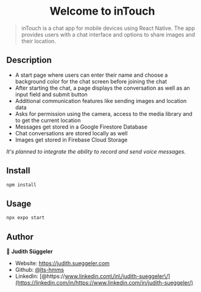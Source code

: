 <h1 align="center">Welcome to inTouch</h1>

> inTouch is a chat app for mobile devices using React Native. The app provides users with a chat interface and options to share images and their location.

## Description

- A start page where users can enter their name and choose a background color for the chat screen before joining the chat
- After starting the chat, a page displays the conversation as well as an input field and submit button
- Additional communication features like sending images and location data
- Asks for permission using the camera, access to the media library and to get the current location
- Messages get stored in a Google Firestore Database
- Chat conversations are stored locally as well
- Images get stored in Firebase Cloud Storage

_It's planned to integrate the ability to record and send voice messages._

## Install

```sh
npm install
```

## Usage

```sh
npx expo start
```

## Author

👤 **Judith Süggeler**

- Website: https://judith.sueggeler.com
- Github: [@lts-hmms](https://github.com/lts-hmms)
- LinkedIn: [@https:\/\/www.linkedin.com\/in\/judith-sueggeler\/](https://linkedin.com/in/https://www.linkedin.com/in/judith-sueggeler/)
